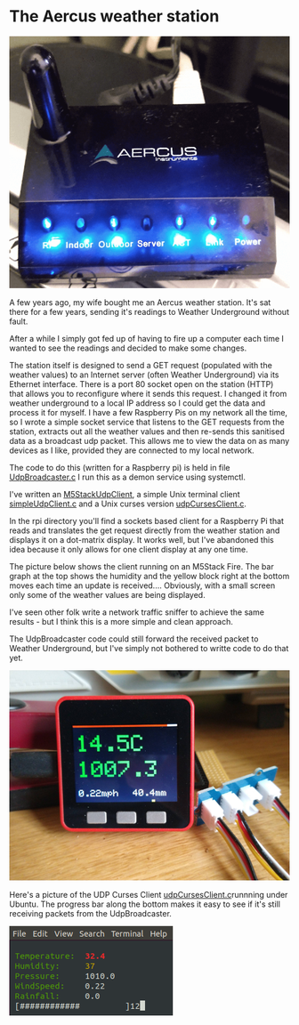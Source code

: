 # The Aercus weather station


![](/pictures/aercus_small.png)


A few years ago, my wife bought me an Aercus weather station. It's sat there for a few years, sending it's readings to Weather Underground without fault.

After a while I simply got fed up of having to fire up a computer each time I wanted to see the readings and decided to make some changes.

The station itself is designed to send a GET request (populated with the weather values) to an Internet server (often Weather Underground) via its Ethernet interface.
There is a port 80 socket open on the station (HTTP) that allows you to reconfigure where it sends this request. I changed it from weather underground to a local IP address so I could get the data and process it for myself.
I have a few Raspberry Pis on my network all the time, so I wrote a simple socket service that listens to the GET requests
from the station, extracts out all the weather values and then re-sends this sanitised data as a broadcast udp packet. This allows me to 
view the data on as many  devices as I like, provided they are connected to my local network.

The code to do this (written for a Raspberry pi) is held in file 
[UdpBroadcaster.c](https://github.com/wicked-rainman/Aercus-Weather-Station/blob/master/UdpBroadcaster.c "Re-broadcasting TCP client data as UDP packets") 
I run this as a demon service using systemctl.

I've written an 
[M5StackUdpClient](https://github.com/wicked-rainman/Aercus-Weather-Station/blob/master/M5StackUdpClient.ino), a simple Unix terminal client 
[simpleUdpClient.c](https://github.com/wicked-rainman/Aercus-Weather-Station/blob/master/simpleUdpClient.c) and a Unix curses version
[udpCursesClient.c](https://github.com/wicked-rainman/Aercus-Weather-Station/blob/master/udpCursesClient.c).

In the rpi directory you'll find a sockets based client for a Raspberry Pi that reads and translates the get request directly from the weather station and displays it on a dot-matrix display. It works well, but I've abandoned this idea because it only allows for one client display at any one time.

The picture below shows the client running on an M5Stack Fire. The bar graph at the top shows the humidity and the yellow block right at the bottom moves each time an update is received.... Obviously, with a small screen only some of the weather values are being displayed.

I've seen other folk write a network traffic sniffer to achieve the same results - but I think this is a more simple and clean approach. 

The UdpBroadcaster code could still forward the received packet to Weather Underground, but I've simply not bothered to writte code to do that yet.

![](/pictures/wstack.png "Just look at those lovely colours!")

Here's a picture of the UDP Curses Client [udpCursesClient.c](https://github.com/wicked-rainman/Aercus-Weather-Station/blob/master/udpCursesClient.c)runnning under Ubuntu. The progress bar along the bottom makes it easy to see if it's still receiving packets from the UdpBroadcaster.

![](/pictures/udplisten.png)
